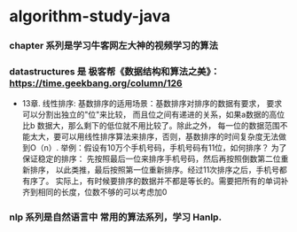 # algorithm-study-java
### chapter 系列是学习牛客网左大神的视频学习的算法
### datastructures 是 极客帮《数据结构和算法之美》：https://time.geekbang.org/column/126
- 13章. 线性排序:
   基数排序的适用场景：基数排序对排序的数据有要求， 要求可以分割出独立的"位"来比较，
   而且位之间有递进的关系，如果a数据的高位比b 数据大，那么剩下的低位就不用比较了。除此之外，
   每一位的数据范围不能太大，要可以用线性排序算法来排序，否则，基数排序的时间复杂度无法做到O（n）.
   举例：假设有10万个手机号码，手机号码有11位，如何排序？
     为了保证稳定的排序： 先按照最后一位来排序手机号码，然后再按照倒数第二位重新排序，
     以此类推，最后按照第一位重新排序。经过11次排序之后，手机号都有序了。
   实际上，有时候要排序的数据并不都是等长的。需要把所有的单词补齐到相同的长度，位数不够的可以考虑加0
### nlp 系列是自然语言中 常用的算法系列，学习 Hanlp.
